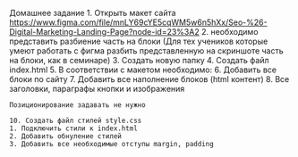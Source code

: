 Домашнее задание
    1. Открыть макет сайта https://www.figma.com/file/mnLY69cYE5cqWM5w6n5hXx/Seo-%26-Digital-Marketing-Landing-Page?node-id=23%3A2 
    2. необходимо представить разбиение часть на блоки (Для тех учеников которые умеют работать с фигма разбить представленную на скриншоте часть на блоки, как в семинаре)
    3. Создать новую папку
    4. Создать файл index.html
    5. В соответствии с макетом необходимо: 
    6. Добавить все блоки по сайту
    7. Добавить все наполнение блоков  (html контент)
    8. Все заголовки, параграфы кнопки и изображения
    
    Позиционирование задавать не нужно
    
    10. Создать файл стилей style.css
    1. Подключить стили к index.html
    2. Добавить обнуление стилей
    3. Добавить все необходимые отступы margin, padding